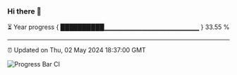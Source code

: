 ### Hi there 👋

⏳ Year progress { ██████████▁▁▁▁▁▁▁▁▁▁▁▁▁▁▁▁▁▁▁▁ } 33.55 %

---

⏰ Updated on Thu, 02 May 2024 18:37:00 GMT

![Progress Bar CI](https://github.com/IshwaranRudhara/GIT-ACTION/workflows/Progress%20Bar%20CI/badge.svg)
